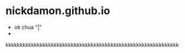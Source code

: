 # nickdamon.github.io
- ok chua "|"
- 
kkkkkkkkkkkkkkkkkkkkkkkkkkkkkkkkkkkkkkkkkkkkkkkkkkkkkkkkkkkkk
